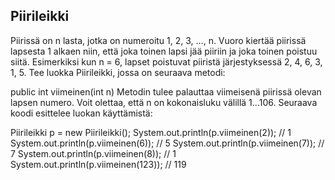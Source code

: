 ## Piirileikki ##

Piirissä on n lasta, jotka on numeroitu 1, 2, 3, ..., n. Vuoro kiertää piirissä lapsesta 1 alkaen niin, että joka toinen lapsi jää piiriin ja joka toinen poistuu siitä. Esimerkiksi kun n = 6, lapset poistuvat piiristä järjestyksessä 2, 4, 6, 3, 1, 5.
Tee luokka Piirileikki, jossa on seuraava metodi:

public int viimeinen(int n)
Metodin tulee palauttaa viimeisenä piirissä olevan lapsen numero. Voit olettaa, että n on kokonaisluku välillä 1...106.
Seuraava koodi esittelee luokan käyttämistä:

Piirileikki p = new Piirileikki();
System.out.println(p.viimeinen(2)); // 1
System.out.println(p.viimeinen(6)); // 5
System.out.println(p.viimeinen(7)); // 7
System.out.println(p.viimeinen(8)); // 1
System.out.println(p.viimeinen(123)); // 119
